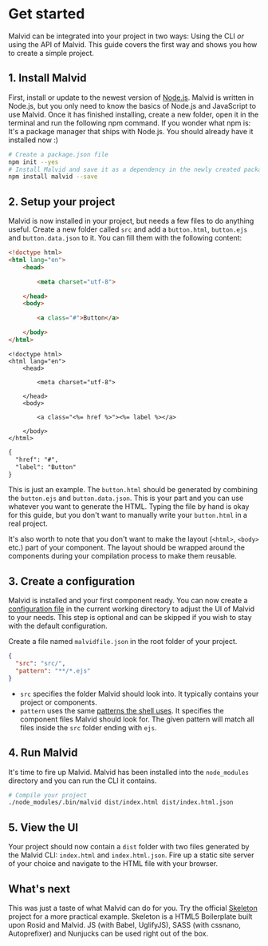 # Get started

Malvid can be integrated into your project in two ways: Using the CLI *or* using the API of Malvid. This guide covers the first way and shows you how to create a simple project.

## 1. Install Malvid

First, install or update to the newest version of [Node.js](https://nodejs.org). Malvid is written in Node.js, but you only need to know the basics of Node.js and JavaScript to use Malvid. Once it has finished installing, create a new folder, open it in the terminal and run the following npm command. If you wonder what npm is: It's a package manager that ships with Node.js. You should already have it installed now :)

```sh
# Create a package.json file
npm init --yes
# Install Malvid and save it as a dependency in the newly created package.json
npm install malvid --save
```

## 2. Setup your project

Malvid is now installed in your project, but needs a few files to do anything useful. Create a new folder called `src` and add a `button.html`, `button.ejs` and `button.data.json` to it. You can fill them with the following content:

```html
<!doctype html>
<html lang="en">
	<head>

		<meta charset="utf-8">

	</head>
	<body>

		<a class="#">Button</a>

	</body>
</html>
```

```ejs
<!doctype html>
<html lang="en">
	<head>

		<meta charset="utf-8">

	</head>
	<body>

		<a class="<%= href %>"><%= label %></a>

	</body>
</html>
```

```html
{
  "href": "#",
  "label": "Button"
}
```

This is just an example. The `button.html` should be generated by combining the `button.ejs` and `button.data.json`. This is your part and you can use whatever you want to generate the HTML. Typing the file by hand is okay for this guide, but you don't want to manually write your `button.html` in a real project.

It's also worth to note that you don't want to make the layout (`<html>`, `<body>` etc.) part of your component. The layout should be wrapped around the components during your compilation process to make them reusable.

## 3. Create a configuration

Malvid is installed and your first component ready. You can now create a [configuration file](Get%20started.md) in the current working directory to adjust the UI of Malvid to your needs. This step is optional and can be skipped if you wish to stay with the default configuration.

Create a file named `malvidfile.json` in the root folder of your project.

```json
{
  "src": "src/",
  "pattern": "**/*.ejs"
}
```

- `src` specifies the folder Malvid should look into. It typically contains your project or components.
- `pattern` uses the same [patterns the shell uses](https://github.com/isaacs/node-glob). It specifies the component files Malvid should look for. The given pattern will match all files inside the `src` folder ending with `ejs`.

## 4. Run Malvid

It's time to fire up Malvid. Malvid has been installed into the `node_modules` directory and you can run the CLI it contains.

```sh
# Compile your project
./node_modules/.bin/malvid dist/index.html dist/index.html.json
```

## 5. View the UI

Your project should now contain a `dist` folder with two files generated by the Malvid CLI: `index.html` and `index.html.json`. Fire up a static site server of your choice and navigate to the HTML file with your browser.

## What's next

This was just a taste of what Malvid can do for you. Try the official [Skeleton](https://github.com/electerious/Skeleton-Components) project for a more practical example. Skeleton is a HTML5 Boilerplate built upon Rosid and Malvid. JS (with Babel, UglifyJS), SASS (with cssnano, Autoprefixer) and Nunjucks can be used right out of the box.